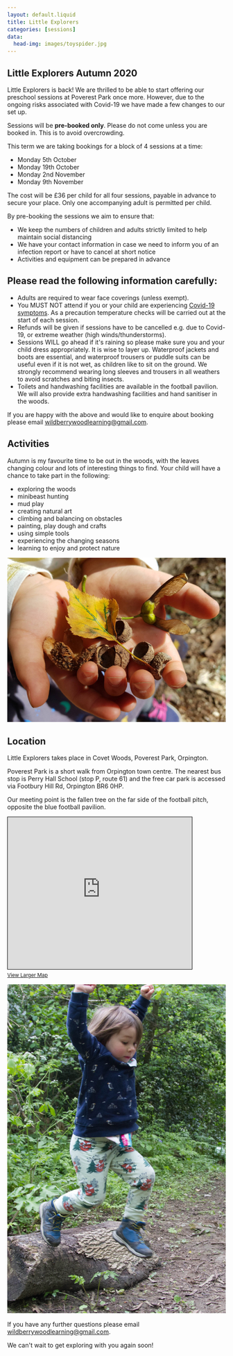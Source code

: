 ```yaml
---
layout: default.liquid
title: Little Explorers
categories: [sessions]
data:
  head-img: images/toyspider.jpg
---
```


## Little Explorers Autumn 2020

Little Explorers is back! We are thrilled to be able to start offering our preschool sessions at Poverest Park once more. However, due to the ongoing risks associated with Covid-19 we have made a few changes to our set up. 

Sessions will be **pre-booked only**. Please do not come unless you are booked in. This is to avoid overcrowding. 

This term we are taking bookings for a block of 4 sessions at a time:

* Monday 5th October
* Monday 19th October
* Monday 2nd November
* Monday 9th November

The cost will be £36 per child for all four sessions, payable in advance to secure your place. Only one accompanying adult is permitted per child. 

By pre-booking the sessions we aim to ensure that:
* We keep the numbers of children and adults strictly limited to help maintain social distancing
* We have your contact information in case we need to inform you of an infection report or have to cancel at short notice
* Activities and equipment can be prepared in advance 

## Please read the following information carefully:
* Adults are required to wear face coverings (unless exempt).
* You MUST NOT attend if you or your child are experiencing [Covid-19 symptoms](https://www.nhs.uk/conditions/coronavirus-covid-19/symptoms/). As a precaution temperature checks will be carried out at the start of each session. 
* Refunds will be given if sessions have to be cancelled e.g. due to Covid-19, or extreme weather (high winds/thunderstorms). 
* Sessions WILL go ahead if it's raining so please make sure you and your child dress appropriately. It is wise to layer up. Waterproof jackets and boots are essential, and waterproof trousers or puddle suits can be useful even if it is not wet, as children like to sit on the ground. We strongly recommend wearing long sleeves and trousers in all weathers to avoid scratches and biting insects.
* Toilets and handwashing facilities are available in the football pavilion. We will also provide extra handwashing facilities and hand sanitiser in the woods. 

If you are happy with the above and would like to enquire about booking please email [wildberrywoodlearning@gmail.com](mailto:wildberrywoodlearning@gmail.com).

## Activities

Autumn is my favourite time to be out in the woods, with the leaves changing colour and lots of interesting things to find. Your child will have a chance to take part in the following:
* exploring the woods
* minibeast hunting
* mud play
* creating natural art
* climbing and balancing on obstacles
* painting, play dough and crafts
* using simple tools
* experiencing the changing seasons
* learning to enjoy and protect nature

![](/images/autumnhands.jpg)

## Location

Little Explorers takes place in Covet Woods, Poverest Park, Orpington.

Poverest Park is a short walk from Orpington town centre. The nearest
bus stop is Perry Hall School (stop P, route 61) and the free car park is
accessed via Footbury Hill Rd, Orpington BR6 0HP.

Our meeting point is the fallen tree on the far
side of the football pitch, opposite the blue football pavilion.

<iframe width="425" height="350" frameborder="0" scrolling="no"
marginheight="0" marginwidth="0"
src="https://www.openstreetmap.org/export/embed.html?bbox=0.08855581283569336%2C51.38178554297546%2C0.10355472564697267%2C51.38763092355746&amp;layer=mapnik"
style="border: 1px solid
black; max-width:100%"></iframe><br/><small><a href="https://www.openstreetmap.org/#map=17/51.38471/0.09606">View
Larger Map</a></small>

![](/images/jumpforjoy.jpg)

If you have any further questions please email [wildberrywoodlearning@gmail.com](mailto:wildberrywoodlearning@gmail.com).

We can't wait to get exploring with you again soon!

